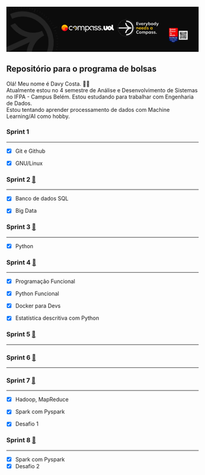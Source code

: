 [![Imagem da Compass](Compass.jpg "Meu Linkedin")](https://www.linkedin.com/in/davy-carlos-costa-34510b214/)

## Repositório para o programa de bolsas  

Olá! Meu nome é Davy Costa. 🙋‍♂️    
Atualmente estou no 4 semestre de Análise e Desenvolvimento de Sistemas no IFPA - Campus Belém. 
Estou estudando para trabalhar com Engenharia de Dados.   
Estou tentando aprender processamento de dados com Machine Learning/AI como hobby.
  
  
### Sprint 1
<hr>  

* [x] Git e Github  
* [x] GNU/Linux
  
  
  
  
### Sprint 2 [:open_file_folder:](https://github.com/DavyCosta701/Compass.uol/tree/main/Sprint2)
<hr>  

* [x] Banco de dados SQL
* [x] Big Data
  
  
  
  
### Sprint 3 [:open_file_folder:](https://github.com/DavyCosta701/Compass.uol/tree/main/Sprint3)
<hr>  

* [x] Python   
  
  
  
  
### Sprint 4 [:open_file_folder:](https://github.com/DavyCosta701/Compass.uol/tree/main/Sprint4)
<hr>  

* [x] Programação Funcional  
* [x] Python Funcional 
* [x] Docker para Devs
* [x] Estatística descritiva com Python
  
  
  
  
### Sprint 5 [:open_file_folder:](https://github.com/DavyCosta701/Compass.uol/tree/main/Sprint5)
<hr>  
  
  
### Sprint 6 [:open_file_folder:](https://github.com/DavyCosta701/Compass.uol/tree/main/Sprint6)
<hr>  
  
  
### Sprint 7 [:open_file_folder:](https://github.com/DavyCosta701/Compass.uol/tree/main/Sprint7)
<hr>  
  
* [x] Hadoop, MapReduce
* [x] Spark com Pyspark 
* [x] Desafio 1
  

### Sprint 8 [:open_file_folder:](https://github.com/DavyCosta701/Compass.uol/tree/main/Sprint7)
<hr>  
  
* [x] Spark com Pyspark
* [x] Desafio 2 